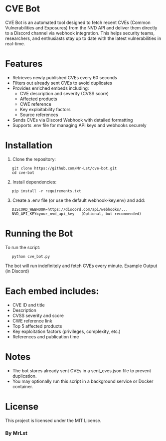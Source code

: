 # CVE Bot

CVE Bot is an automated tool designed to fetch recent CVEs (Common Vulnerabilities and Exposures) from the NVD API and deliver them directly to a Discord channel via webhook integration. This helps security teams, researchers, and enthusiasts stay up to date with the latest vulnerabilities in real-time.

# Features

- Retrieves newly published CVEs every 60 seconds
- Filters out already sent CVEs to avoid duplicates
- Provides enriched embeds including:
  - CVE description and severity (CVSS score)
  - Affected products
  - CWE reference
  - Key exploitability factors
  - Source references
- Sends CVEs via Discord Webhook with detailed formatting
- Supports .env file for managing API keys and webhooks securely

# Installation

1. Clone the repository:
```Git
   git clone https://github.com/Mr-Lst/cve-bot.git
   cd cve-bot
```

2. Install dependencies:
```pip
   pip install -r requirements.txt
```

3. Create a .env file (or use the default webhook-key.env) and add:

```Edit
   DISCORD_WEBHOOK=https://discord.com/api/webhooks/...
   NVD_API_KEY=your_nvd_api_key   (Optional, but recommended)
```
# Running the Bot

To run the script:
```Run
   python cve_bot.py
```

The bot will run indefinitely and fetch CVEs every minute.
Example Output (in Discord)

# Each embed includes:
- CVE ID and title
- Description
- CVSS severity and score
- CWE reference link
- Top 5 affected products
- Key exploitation factors (privileges, complexity, etc.)
- References and publication time

# Notes

- The bot stores already sent CVEs in a sent_cves.json file to prevent duplication.
- You may optionally run this script in a background service or Docker container.

# License

This project is licensed under the MIT License.

### By MrLst
